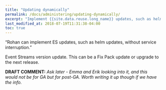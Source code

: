 ```yaml
---
title: "Updating dynamically"
permalink: /docs/administering/updating-dynamically/
excerpt: "Implement {{site.data.reuse.long_name}} updates, such as helm updates, without service interruption."
last_modified_at: 2018-07-19T11:31:38-04:00
toc: true
---
```


“Rohan can implement ES updates, such as helm updates, without service interruption.”

Event Streams version update. This can  be a Fix Pack update or upgrade to the next release.

**DRAFT COMMENT:** _Ask later - Emma and Erik looking into it, and this would not be for GA but for post-GA. Worth writing it up though if we have the info._
